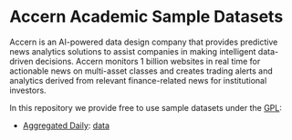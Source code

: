 # Accern Academic Sample Datasets

Accern is an AI-powered data design company that provides predictive news
analytics solutions to assist companies in making intelligent data-driven
decisions. Accern monitors 1 billion websites in real time for actionable
news on multi-asset classes and creates trading alerts and analytics derived
from relevant finance-related news for institutional investors.

In this repository we provide free to use sample datasets under the
[GPL](LICENSE):

- [Aggregated Daily](aggregated-daily/): [data](aggregated-daily/data.csv)
